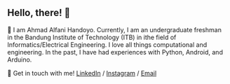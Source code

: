 ## Hello, there! 👋

<!--
**blueguy42/blueguy42** is a ✨ _special_ ✨ repository because its `README.md` (this file) appears on your GitHub profile.
-->
💬 I am Ahmad Alfani Handoyo. Currently, I am an undergraduate freshman in the Bandung Institute of Technology (ITB) in ithe field of Informatics/Electrical Engineering. I love all things computational and engineering. In the past, I have had experiences with Python, Android, and Arduino.

🔗 Get in touch with me! [LinkedIn](https://www.linkedin.com/in/ahmad-alfani-handoyo/) / [Instagram](https://www.instagram.com/afanhandoyo_) / [Email](ahmadalfanihandoyo1@gmail.com)
